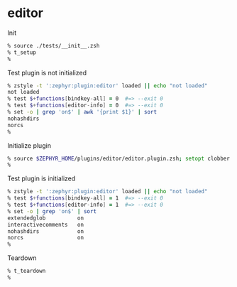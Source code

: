 # editor

Init

```zsh
% source ./tests/__init__.zsh
% t_setup
%
```

Test plugin is not initialized

```zsh
% zstyle -t ':zephyr:plugin:editor' loaded || echo "not loaded"
not loaded
% test $+functions[bindkey-all] = 0  #=> --exit 0
% test $+functions[editor-info] = 0  #=> --exit 0
% set -o | grep 'on$' | awk '{print $1}' | sort
nohashdirs
norcs
%
```

Initialize plugin

```zsh
% source $ZEPHYR_HOME/plugins/editor/editor.plugin.zsh; setopt clobber
%
```

Test plugin is initialized

```zsh
% zstyle -t ':zephyr:plugin:editor' loaded || echo "not loaded"
% test $+functions[bindkey-all] = 1  #=> --exit 0
% test $+functions[editor-info] = 1  #=> --exit 0
% set -o | grep 'on$' | sort
extendedglob          on
interactivecomments   on
nohashdirs            on
norcs                 on
%
```

Teardown

```zsh
% t_teardown
%
```
